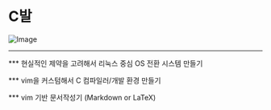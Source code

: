 # C발

![Image](https://github.com/user-attachments/assets/c0783341-4560-4ed1-b75a-69ec7475dc42)


---

*** 현실적인 제약을 고려해서 리눅스 중심 OS 전환 시스템 만들기

*** vim을 커스텀해서 C 컴파일러/개발 환경 만들기

*** vim 기반 문서작성기 (Markdown or LaTeX)
